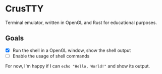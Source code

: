 # CrusTTY

Terminal emulator, written in OpenGL and Rust for educational purposes.

## Goals

- [x] Run the shell in a OpenGL window, show the shell output
- [ ] Enable the usage of shell commands

For now, I'm happy if I can `echo "Hello, World!"` and show its output.
